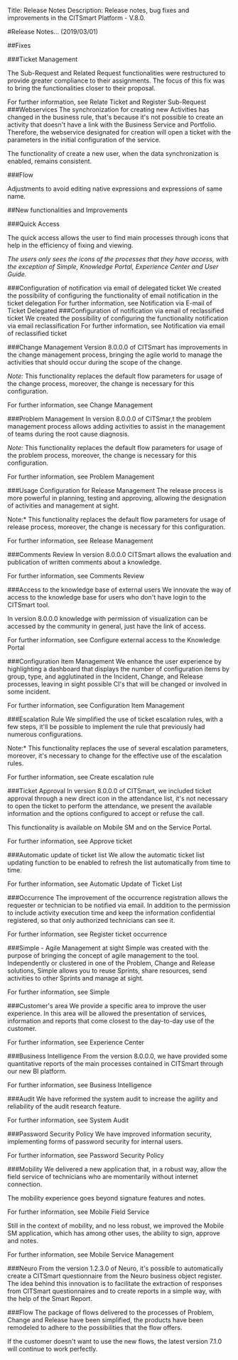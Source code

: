 Title: Release Notes
Description: Release notes, bug fixes and improvements in the CITSmart Platform - V.8.0.

#Release Notes... (2019/03/01)

##Fixes

###Ticket Management

The Sub-Request and Related Request functionalities were restructured to provide greater compliance to their assignments. The focus of this fix was to bring the functionalities closer to their proposal.

For further information, see Relate Ticket and Register Sub-Request
###Webservices
The synchronization for creating new Activities has changed in the business rule, that's because it's not possible to create an activity that doesn't have a link with the Business Service and Portfolio. Therefore, the webservice designated for creation will open a ticket with the parameters in the initial configuration of the service.

The functionality of create a new user, when the data synchronization is enabled, remains consistent.

###Flow

Adjustments to avoid editing native expressions and expressions of same name.

##New functionalities and Improvements

###Quick Access

The quick access allows the user to find main processes through icons that help in the efficiency of fixing and viewing.

*The users only sees the icons of the processes that they have access, with the exception of Simple, Knowledge Portal, Experience Center and User Guide.*

###Configuration of notification via email of delegated ticket
We created the possibility of configuring the functionality of email notification in the ticket delegation
For further information, see Notification via E-mail of Ticket Delegated
###Configuration of notification via email of reclassified ticket
We created the possibility of configuring the functionality notification via email reclassification
For further information, see Notification via email of reclassified ticket

###Change Management
Version 8.0.0.0 of CITSmart has improvements in the change management process, bringing the agile world to manage the activities that should occur during the scope of the change.

*Note:* This functionality replaces the default flow parameters for usage of the change process, moreover, the change is necessary for this configuration.


For further information, see Change Management

###Problem Management
In version 8.0.0.0 of CITSmar,t the problem management process allows adding activities to assist in the management of teams during the root cause diagnosis.

*Note:* This functionality replaces the default flow parameters for usage of the problem process, moreover, the change is necessary for this configuration.


For further information, see Problem Management

###Usage Configuration for Release Management
The release process is more powerful in planning, testing and approving, allowing the designation of activities and management at sight.

Note:* This functionality replaces the default flow parameters for usage of release process, moreover, the change is necessary for this configuration.


For further information, see Release Management

###Comments Review
In version 8.0.0.0 CITSmart allows the evaluation and publication of written comments about a knowledge.

For further information, see Comments Review

###Access to the knowledge base of external users
We innovate the way of access to the knowledge base for users who don't have login to the CITSmart tool.

In version 8.0.0.0 knowledge with permission of visualization can be accessed by the community in general, just have the link of access.


For further information, see Configure external access to the Knowledge Portal

###Configuration Item Management
We enhance the user experience by highlighting a dashboard that displays the number of configuration items by group, type, and agglutinated in the Incident, Change, and Release processes, leaving in sight possible CI's that will be changed or involved in some incident.

For further information, see Configuration Item Management

###Escalation Rule
We simplified the use of ticket escalation rules, with a few steps, it'll be possible to implement the rule that previously had numerous configurations.

Note:* This functionality replaces the use of several escalation parameters, moreover, it's necessary to change for the effective use of the escalation rules.


For further information, see Create escalation rule

###Ticket Approval
In version 8.0.0.0 of CITSmart, we included ticket approval through a new direct icon in the attendance list, it's not necessary to open the ticket to perform the attendance, we present the available information and the options configured to accept or refuse the call.

This functionality is available on Mobile SM and on the Service Portal.

For further information, see Approve ticket

###Automatic update of ticket list
We allow the automatic ticket list updating function to be enabled to refresh the list automatically from time to time.

For further information, see Automatic Update of Ticket List

###Occurrence
The improvement of the occurrence registration allows the requester or technician to be notified via email. In addition to the permission to include activity execution time and keep the information confidential registered, so that only authorized technicians can see it.

For further information, see Register ticket occurrence

###Simple - Agile Management at sight
Simple was created with the purpose of bringing the concept of agile management to the tool.
Independently or clustered in one of the Problem, Change and Release solutions, Simple allows you to reuse Sprints, share resources, send activities to other Sprints and manage at sight.

For further information, see Simple

###Customer's area
We provide a specific area to improve the user experience. In this area will be allowed the presentation of services, information and reports that come closest to the day-to-day use of the customer.

For further information, see Experience Center

###Business Intelligence
From the version 8.0.0.0, we have provided some quantitative reports of the main processes contained in CITSmart through our new BI platform.

For further information, see Business Intelligence

###Audit
We have reformed the system audit to increase the agility and reliability of the audit research feature.

For further information, see System Audit

###Password Security Policy
We have improved information security, implementing forms of password security for internal users.

For further information, see Password Security Policy

###Mobility
We delivered a new application that, in a robust way, allow the field service of technicians who are momentarily without internet connection.

The mobility experience goes beyond signature features and notes.

For further information, see Mobile Field Service

Still in the context of mobility, and no less robust, we improved the Mobile SM application, which has among other uses, the ability to sign, approve and notes.

For further information, see Mobile Service Management

###Neuro
From the version 1.2.3.0 of Neuro, it's possible to automatically create a CITSmart questionnaire from the Neuro business object register. The idea behind this innovation is to facilitate the extraction of responses from CITSmart questionnaires and to create reports in a simple way, with the help of the Smart Report.

###Flow
The package of flows delivered to the processes of Problem, Change and Release have been simplified, the products have been remodeled to adhere to the possibilities that the flow offers.

If the customer doesn't want to use the new flows, the latest version 7.1.0 will continue to work perfectly.
